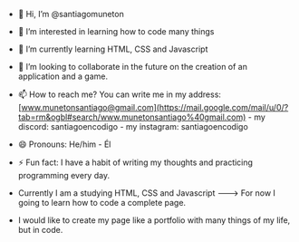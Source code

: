 - 👋 Hi, I’m @santiagomuneton
- 👀 I’m interested in learning how to code many things
- 🌱 I’m currently learning HTML, CSS and Javascript
- 💞️ I’m looking to collaborate in the future on the creation of an application and a game.
- 📫 How to reach me? You can write me in my address: [www.munetonsantiago@gmail.com](https://mail.google.com/mail/u/0/?tab=rm&ogbl#search/www.munetonsantiago%40gmail.com) - my discord: santiagoencodigo - my instagram: santiagoencodigo
                                           
- 😄 Pronouns: He/him - Él
- ⚡ Fun fact: I have a habit of writing my thoughts and practicing programming every day.

- Currently I am a studying HTML, CSS and Javascript ---> For now I going to learn how to code a complete page.
- I would like to create my page like a portfolio with many things of my life, but in code.

<!---
santiagomuneton/santiagomuneton is a ✨ special ✨ repository because its `README.md` (this file) appears on your GitHub profile.
You can click the Preview link to take a look at your changes.
--->
